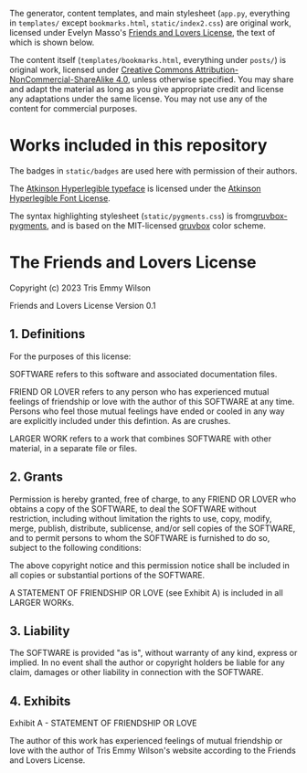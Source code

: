 The generator, content templates, and main stylesheet (`app.py`, everything in `templates/` except `bookmarks.html`, `static/index2.css`) are original work, licensed under Evelyn Masso's [Friends and Lovers License](https://github.com/outofambit/friends-and-lovers-license/blob/main/FRIENDS_AND_LOVERS_LICENSE), the text of which is shown below.

The content itself (`templates/bookmarks.html`, everything under `posts/`) is original work, licensed under [Creative Commons Attribution-NonCommercial-ShareAlike 4.0](https://creativecommons.org/licenses/by-nc-sa/4.0/deed.en), unless otherwise specified. You may share and adapt the material as long as you give appropriate credit and license any adaptations under the same license. You may not use any of the content for commercial purposes.

# Works included in this repository

The badges in `static/badges` are used here with permission of their authors.

The [Atkinson Hyperlegible typeface](https://brailleinstitute.org/freefont) is licensed under the [Atkinson Hyperlegible Font License](https://brailleinstitute.org/wp-content/uploads/2020/11/Atkinson-Hyperlegible-Font-License-2020-1104.pdf).

The syntax highlighting stylesheet (`static/pygments.css`) is from[gruvbox-pygments](https://github.com/daveyarwood/gruvbox-pygments), and is based on the MIT-licensed [gruvbox](https://github.com/morhetz/gruvbox) color scheme.

# The Friends and Lovers License

Copyright (c) 2023 Tris Emmy Wilson

Friends and Lovers License Version 0.1

## 1. Definitions

For the purposes of this license:

SOFTWARE refers to this software and associated documentation files.

FRIEND OR LOVER refers to any person who has experienced mutual feelings of
friendship or love with the author of this SOFTWARE at any time. Persons who
feel those mutual feelings have ended or cooled in any way are explicitly
included under this defintion. As are crushes.

LARGER WORK refers to a work that combines SOFTWARE with other material, in a
separate file or files.

## 2. Grants

Permission is hereby granted, free of charge, to any FRIEND OR LOVER who obtains
a copy of the SOFTWARE, to deal the SOFTWARE without restriction, including
without limitation the rights to use, copy, modify, merge, publish, distribute,
sublicense, and/or sell copies of the SOFTWARE, and to permit persons to whom
the SOFTWARE is furnished to do so, subject to the following conditions:

The above copyright notice and this permission notice shall be included in all
copies or substantial portions of the SOFTWARE.

A STATEMENT OF FRIENDSHIP OR LOVE (see Exhibit A) is included in all LARGER
WORKs.

## 3. Liability

The SOFTWARE is provided "as is", without warranty of any kind, express or
implied. In no event shall the author or copyright holders be liable for any
claim, damages or other liability in connection with the SOFTWARE.

## 4. Exhibits

Exhibit A - STATEMENT OF FRIENDSHIP OR LOVE

The author of this work has experienced feelings of mutual friendship or love
with the author of Tris Emmy Wilson's website according to the Friends and
Lovers License.
